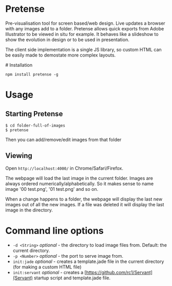 # Pretense

Pre-visualisation tool for screen based/web design. Live updates a browser with any images add to a folder. Pretense allows quick exports from Adobe Illustrator to be viewed in situ for example. It behaves like a slideshow to show the evolution in design or to be used in presentation.

The client side implementation is a single JS library, so custom HTML can be easily made to demostate more complex layouts.

# Installation

    npm install pretense -g

# Usage

## Starting Pretense

    $ cd folder-full-of-images
    $ pretense

Then you can add/remove/edit images from that folder 

## Viewing

Open `http://localhost:4000/` in Chrome/Safari/Firefox. 

The webpage will load the last image in the current folder. Images are always ordered numerically/alphabetically. So it makes sense to name image '00 test.png', '01 test.png' and so on.

When a change happens to a folder, the webpage will display the last new images out of all the new images. If a file was deleted it will display the last image in the directory.

# Command line options

* `-d <String>` _optional_ - the directory to load image files from. Default: the current directory.
* `-p <Number>` _optional_ - the port to serve image from.
* `init:jade` _optional_ - creates a template.jade file in the current directory (for making a custom HTML file)
* `init:servant` _optional_ - creates a [https://github.com/rc1/Servant](Servant) startup script and template.jade file.

